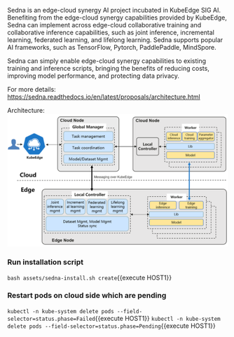 Sedna is an edge-cloud synergy AI project incubated in KubeEdge SIG AI. Benefiting from the edge-cloud synergy capabilities provided by KubeEdge, Sedna can implement across edge-cloud collaborative training and collaborative inference capabilities, such as joint inference, incremental learning, federated learning, and lifelong learning. Sedna supports popular AI frameworks, such as TensorFlow, Pytorch, PaddlePaddle, MindSpore.

Sedna can simply enable edge-cloud synergy capabilities to existing training and inference scripts, bringing the benefits of reducing costs, improving model performance, and protecting data privacy.

For more details: https://sedna.readthedocs.io/en/latest/proposals/architecture.html

Architecture:
![Arch](assets/framework-sedna.png)

### Run installation script


`bash assets/sedna-install.sh create`{{execute HOST1}}


### Restart pods on cloud side which are pending
`kubectl -n kube-system delete pods --field-selector=status.phase=Failed`{{execute HOST1}}
`kubectl -n kube-system delete pods --field-selector=status.phase=Pending`{{execute HOST1}}
